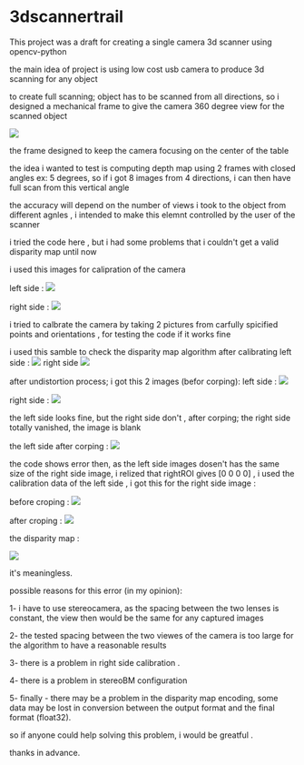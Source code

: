 # 3dscannertrail
This project was a draft for creating a single camera 3d scanner using opencv-python

the main idea of project is using low cost usb camera to produce 3d scanning for any object

to create full scanning; object has to be scanned from all directions, so i designed a mechanical frame to give the camera 360 degree view for the scanned object 

<img src="https://i.ibb.co/d2WtXZ8/mc.png" >

the frame designed to keep the camera focusing on the center of the table

the idea i wanted to test is computing depth map using 2 frames with closed angles ex: 5 degrees, so if i got 8 images from 4 directions, i can then have full scan from this vertical angle 

the accuracy will depend on the number of views i took to the object from different agnles , i intended to make this elemnt controlled by the user of the scanner

i tried the code here , but i had some problems that i couldn't get a valid disparity map until now 

i used this images for calipration of the camera 

left side :
<img src=https://i.ibb.co/xz5SXNC/Leftside.jpg>

right side : 
<img src=https://i.ibb.co/zb8mvK0/Rightside.jpg>

i tried to calbrate the camera by taking 2 pictures from carfully spicified points and orientations , for testing the code if it works fine 

i used this samble to check the disparity map algorithm after calibrating 
left side : 
<img src=https://i.ibb.co/k1Xhkdz/Leftobject.jpg>
right side 
<img src=https://i.ibb.co/mhnGBgG/Rightobject.jpg>

after undistortion process; i got this 2 images (befor corping):
left side :
<img src=https://i.ibb.co/Wpjkr7S/befleftundis.jpg>

right side : 
<img src=https://i.ibb.co/F3BvqVM/befrightundistor.jpg>

the left side looks fine, but the right side don't , after corping; the right side totally vanished, the image is blank

the left side after corping : 
<img src=https://i.ibb.co/cwLwJKk/leftundis.jpg>

the code shows error then, as the left side images dosen't has the same size of the right side image, i relized that rightROI gives [0 0 0 0] , i used the calibration data of the left side , i got this for the right side image  :

before croping : 
<img src=https://i.ibb.co/cCqL3fQ/befrightundistor.jpg>

after croping :
<img src=https://i.ibb.co/rQrRmhJ/rightundistor.jpg>

the disparity map : 

<img src=https://i.ibb.co/tbrHMZ4/disparity.jpg>

it's meaningless.

possible reasons for this error (in my opinion):

1- i have to use stereocamera, as the spacing between the two lenses is constant, the view then would be the same for any captured images

2- the tested spacing between the two viewes of the camera is too large for the algorithm to have a reasonable results

3- there is a problem in right side calibration .

4- there is a problem in stereoBM configuration 

5- finally - there may be a problem in the disparity map encoding, some data may be lost in conversion between the output format and the final format (float32).

so if anyone could help solving this problem, i would be greatful .

thanks in advance.
